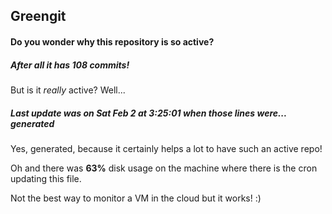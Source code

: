 ## Greengit

#### Do you wonder why this repository is so active?

##### After all it has 108 commits!

But is it *really* active? Well...

##### Last update was on Sat Feb 2 at 3:25:01 when those lines were... generated

Yes, generated, because it certainly helps a lot to have such an active repo!

Oh and there was **63%** disk usage on the machine
where there is the cron updating this file.

Not the best way to monitor a VM in the cloud but it works! :)
